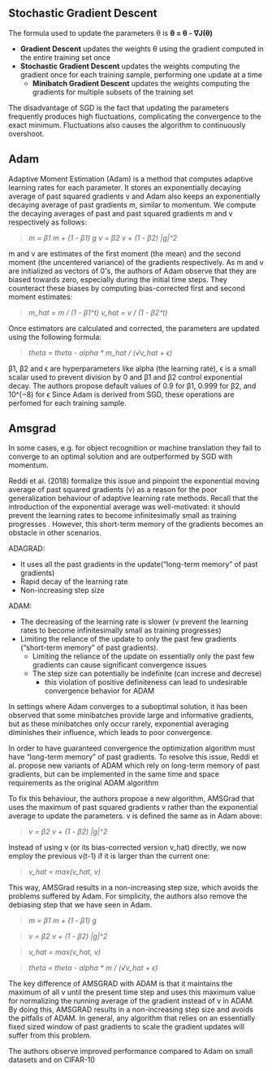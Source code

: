 ## Stochastic Gradient Descent
The formula used to update the parameters θ is
**θ = θ - ∇J(θ)**
* **Gradient Descent** updates the weights θ using the gradient computed in the entire training set once
* **Stochastic Gradient Descent** updates the weights computing the gradient once for each training sample, performing one update at a time
    * **Minibatch Gradient Descent** updates the weights computing the gradients for multiple subsets of the training set

The disadvantage of SGD is the fact that updating the parameters frequently produces high fluctuations, complicating the convergence to the exact minimum. Fluctuations also causes the algorithm to continuously overshoot.

## Adam
Adaptive Moment Estimation (Adam) is a method that computes adaptive learning rates for each parameter. It stores an exponentially decaying average of past squared gradients 
v and Adam also keeps an exponentially decaying average of past gradients m, similar to momentum.  We compute the decaying averages of past and past squared gradients m and v respectively as follows: 

> *m = β1 m + (1 - β1) g*
> *v = β2 v + (1 - β2) |g|^2*

m and v are estimates of the first moment (the mean) and the second moment (the uncentered variance) of the gradients respectively.
As m and v are initialized as vectors of 0's, the authors of Adam observe that they are biased towards zero, especially during the initial time steps.
They counteract these biases by computing bias-corrected first and second moment estimates:

> *m_hat = m / (1 - β1^t)*
> *v_hat = v / (1 - β2^t)*

Once estimators are calculated and corrected, the parameters are updated using the following formula:

> *theta = theta - alpha * m_hat / (√v_hat + ϵ)*

β1, β2 and ϵ are hyperparameters like alpha (the learning rate), ϵ  is a small scalar used to prevent division by 0 and β1 and β2 control exponential decay.
The authors propose default values of 0.9 for β1, 0.999 for β2, and 10^(−8) for ϵ
Since Adam is derived from SGD, these operations are perfomed for each training sample.

## Amsgrad

In some cases, e.g. for object recognition or machine translation they fail to converge to an optimal solution and are outperformed by SGD with momentum.

Reddi et al. (2018) formalize this issue and pinpoint the exponential moving average of past squared gradients (v) as a reason for the poor generalization behaviour of adaptive learning rate methods. Recall that the introduction of the exponential average was well-motivated: it should prevent the learning rates to become infinitesimally small as training progresses
. However, this short-term memory of the gradients becomes an obstacle in other scenarios. 

ADAGRAD:
- It uses all the past gradients in the update(“long-term memory” of past gradients)
- Rapid decay of the learning rate 
- Non-increasing step size

ADAM:
- The decreasing of the learning rate is slower (v prevent the learning rates to become infinitesimally small as training progresses)
- Limiting the reliance of the update to only the past few gradients (“short-term memory” of past gradients).
	- Limiting the reliance of the update on essentially only the past few gradients can cause significant convergence issues
	- The step size can potentially be indefinite (can increse and decrese)
		- this violation of positive definiteness can lead to undesirable convergence behavior for ADAM

In settings where Adam converges to a suboptimal solution, it has been observed that some minibatches provide large and informative gradients, but as these minibatches only occur rarely, exponential averaging diminishes their influence, which leads to poor convergence.

In order to have guaranteed convergence the optimization algorithm must have “long-term memory” of past gradients.
To resolve this issue, Reddi et al. propose new variants of ADAM which rely on long-term memory of past gradients, but can be implemented in the same time and space requirements as the original ADAM algorithm

To fix this behaviour, the authors propose a new algorithm, AMSGrad that uses the maximum of past squared gradients v rather than the exponential average to update the parameters. 
v is defined the same as in Adam above:

> *v = β2 v + (1 - β2) |g|^2*

Instead of using v (or its bias-corrected version v_hat) directly, we now employ the previous v(t-1) if it is larger than the current one:

> *v_hat = max(v_hat, v)*

This way, AMSGrad results in a non-increasing step size, which avoids the problems suffered by Adam. For simplicity, the authors also remove the debiasing step that we have seen in Adam.

> *m = β1 m + (1 - β1) g*

> *v = β2 v + (1 - β2) |g|^2*

> *v_hat = max(v_hat, v)*

> *theta = theta - alpha * m / (√v_hat + ϵ)*

The key difference of AMSGRAD with ADAM is that it maintains the maximum of all v until the present time step and uses this maximum value for normalizing the running average of the gradient instead of v in ADAM. By doing this, AMSGRAD results in a non-increasing step size and avoids the pitfalls of ADAM. In general, any algorithm that relies on an essentially fixed sized window of past gradients to scale the gradient updates will suffer from this problem.

The authors observe improved performance compared to Adam on small datasets and on CIFAR-10






